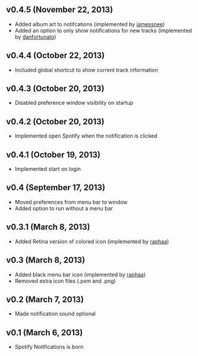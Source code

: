 ## v0.4.5 (November 22, 2013)

- Added album art to notifcations (implemented by [jamessnee](https://github.com/jamessnee))
- Added an option to only show notifications for new tracks (implemented by [danfortunato](https://github.com/danfortunato))

## v0.4.4 (October 22, 2013)

- Included global shortcut to show current track information

## v0.4.3 (October 20, 2013)

- Disabled preference window visibility on startup

## v0.4.2 (October 20, 2013)

- Implemented open Spotify when the notification is clicked

## v0.4.1 (October 19, 2013)

- Implemented start on login 

## v0.4 (September 17, 2013)

- Moved preferences from menu bar to window
- Added option to run without a menu bar

## v0.3.1 (March 8, 2013)

- Added Retina version of colored icon (implemented by [raphaa](https://github.com/raphaa))

## v0.3 (March 8, 2013)

- Added black menu bar icon (implemented by [raphaa](https://github.com/raphaa))
- Removed extra icon files (.pxm and .png)

## v0.2 (March 7, 2013)

- Made notification sound optional

## v0.1 (March 6, 2013)

- Spotify Notifications is born
